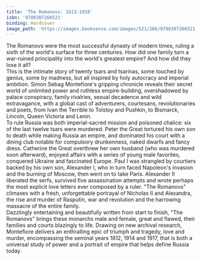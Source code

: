 ```yaml
---
title: 'The Romanovs: 1613-1918'
isbn: '9780307266521'
binding: Hardcover
image_path: 'https://images.booksense.com/images/521/266/9780307266521.jpg'
---
```



The Romanovs were the most successful dynasty of modern times, ruling a sixth of the world's surface for three centuries. How did one family turn a war-ruined principality into the world's greatest empire? And how did they lose it all?&nbsp;
<br>This is the intimate story of twenty tsars and tsarinas, some touched by genius, some by madness, but all inspired by holy autocracy and imperial ambition. Simon Sebag Montefiore's gripping chronicle reveals their secret world of unlimited power and ruthless empire-building, overshadowed by palace conspiracy, family rivalries, sexual decadence and wild extravagance, with a global cast of adventurers, courtesans, revolutionaries and poets, from Ivan the Terrible to Tolstoy and Pushkin, to Bismarck, Lincoln, Queen Victoria and Lenin.&nbsp;
<br>To rule Russia was both imperial-sacred mission and poisoned chalice: six of the last twelve tsars were murdered. Peter the Great tortured his own son to death while making Russia an empire, and dominated his court with a dining club notable for compulsory drunkenness, naked dwarfs and fancy dress. Catherine the Great overthrew her own husband (who was murdered soon afterward), enjoyed affairs with a series of young male favorites, conquered Ukraine and fascinated Europe. Paul I was strangled by courtiers backed by his own son, Alexander I, who in turn faced Napoleon's invasion and the burning of Moscow, then went on to take Paris. Alexander II liberated the serfs, survived five assassination attempts and wrote perhaps the most explicit love letters ever composed by a ruler. "The Romanovs" climaxes with a fresh, unforgettable portrayal of Nicholas II and Alexandra, the rise and murder of Rasputin, war and revolution and the harrowing massacre of the entire family.&nbsp;
<br>Dazzlingly entertaining and beautifully written from start to finish, "The Romanovs" brings these monarchs male and female, great and flawed, their families and courts blazingly to life. Drawing on new archival research, Montefiore delivers an enthralling epic of triumph and tragedy, love and murder, encompassing the seminal years 1812, 1914 and 1917, that is both a universal study of power and a portrait of empire that helps define Russia today.&nbsp;